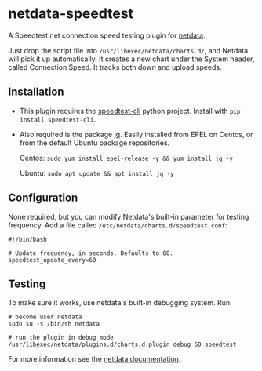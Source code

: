 # netdata-speedtest
A Speedtest.net connection speed testing plugin for [netdata](https://github.com/netdata/netdata).

Just drop the script file into `/usr/libexec/netdata/charts.d/`, and Netdata will pick it up automatically. It creates a new chart under the System header, called Connection Speed. It tracks both down and upload speeds.

## Installation

* This plugin requires the [speedtest-cli](https://github.com/sivel/speedtest-cli) python project. Install with `pip install speedtest-cli`.

* Also required is the package [jq](https://stedolan.github.io/jq/). Easily installed from EPEL on Centos, or from the default Ubuntu package repositories.

    Centos: `sudo yum install epel-release -y && yum install jq -y`

    Ubuntu: `sudo apt update && apt install jq -y`

## Configuration

None required, but you can modify Netdata's built-in parameter for testing frequency. Add a file called `/etc/netdata/charts.d/speedtest.conf`:
```
#!/bin/bash

# Update frequency, in seconds. Defaults to 60.
speedtest_update_every=60
```

## Testing
To make sure it works, use netdata's built-in debugging system. Run:

```
# become user netdata
sudo su -s /bin/sh netdata

# run the plugin in debug mode
/usr/libexec/netdata/plugins.d/charts.d.plugin debug 60 speedtest
```

For more information see the [netdata documentation](https://docs.netdata.cloud/collectors/charts.d.plugin/).
